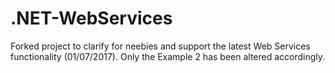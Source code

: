 # .NET-WebServices

Forked project to clarify for neebies and support the latest Web Services functionality (01/07/2017). Only the Example 2 has been altered accordingly.
